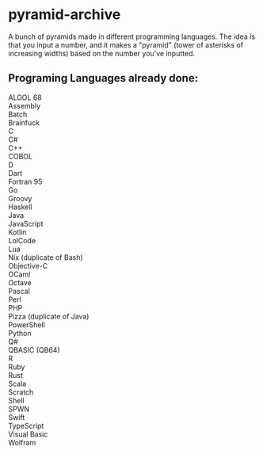 # pyramid-archive
A bunch of pyramids made in different programming languages. The idea is that you input a number, and it makes a "pyramid" (tower of asterisks of increasing widths) based on the number you've inputted.

## Programing Languages already done:
ALGOL 68  
Assembly  
Batch  
Brainfuck  
C  
C#  
C++   
COBOL  
D  
Dart  
Fortran 95  
Go  
Groovy  
Haskell   
Java  
JavaScript   
Kotlin  
LolCode  
Lua  
Nix (duplicate of Bash)  
Objective-C  
OCaml  
Octave  
Pascal  
Perl  
PHP  
Pizza (duplicate of Java)  
PowerShell  
Python  
Q#  
QBASIC (QB64)  
R  
Ruby  
Rust  
Scala  
Scratch  
Shell  
SPWN  
Swift  
TypeScript  
Visual Basic  
Wolfram
